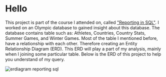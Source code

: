 # Hello

This project is part of the course I attended on, called ["Reporting in SQL"](https://learn.datacamp.com/courses/reporting-in-sql). I worked on an Olympic database to gained insight about this database. The database contains table such as: Athletes, Countries, Country Stats, Summer Games, and Winter Games. Most of the table I mentioned before, have a relationship with each other. Therefore creating an Entity Relationship Diagram (ERD). This ERD will play a part of my analysis, mainly when I joining some particular table. Below is the ERD of this project to help you understand of my query.

![erdiagram reporting sql](https://user-images.githubusercontent.com/43002414/111589424-69679500-87f7-11eb-9ef1-7d702fadfbe7.png)
